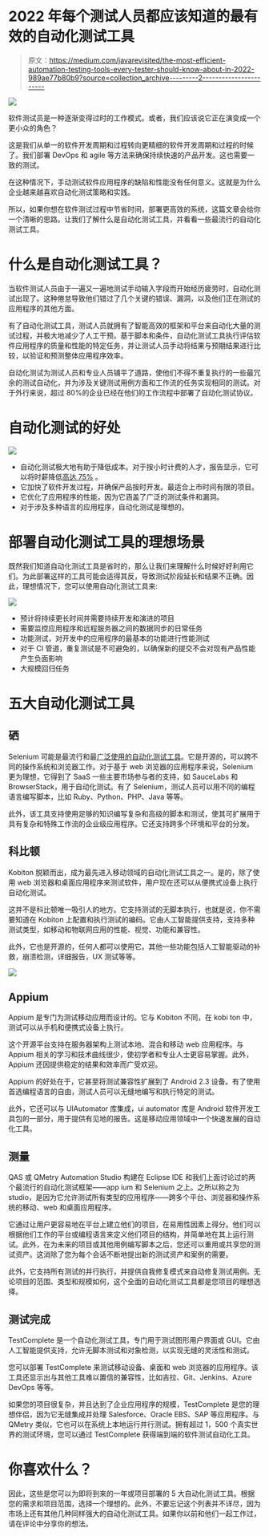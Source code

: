 # 2022 年每个测试人员都应该知道的最有效的自动化测试工具

> 原文：<https://medium.com/javarevisited/the-most-efficient-automation-testing-tools-every-tester-should-know-about-in-2022-989ae77b80b9?source=collection_archive---------2----------------------->

![](img/0b04b83d90750ac5ae6a3b6d0c650111.png)

软件测试员是一种逐渐变得过时的工作模式。或者，我们应该说它正在演变成一个更小众的角色？

这是我们从单一的软件开发周期和过程转向更精细的软件开发周期和过程的时候了。我们部署 DevOps 和 agile 等方法来确保持续快速的产品开发。这也需要一致的测试。

在这种情况下，手动测试软件应用程序的缺陷和性能没有任何意义。这就是为什么企业越来越喜欢自动化测试策略和实践。

所以，如果你想在软件测试过程中节省时间，部署更高效的系统，这篇文章会给你一个清晰的思路。让我们了解什么是自动化测试工具，并看看一些最流行的自动化测试工具。

# 什么是自动化测试工具？

当软件测试人员由于一遍又一遍地测试手动输入字段而开始经历疲劳时，自动化测试出现了。这种倦怠导致他们错过了几个关键的错误、漏洞，以及他们正在测试的应用程序的其他方面。

有了自动化测试工具，测试人员就拥有了智能高效的框架和平台来自动化大量的测试过程，并极大地减少了人工干预。基于脚本和条件，自动化测试工具执行评估软件应用程序的质量和性能的特定任务，并让测试人员手动将结果与预期结果进行比较，以验证和预测整体应用程序效率。

自动化测试为测试人员和专业人员铺平了道路，使他们不得不重复执行的一些最冗余的测试自动化，并为涉及关键测试用例方面和工作流的任务实现相同的测试。对于外行来说，超过 80%的企业已经在他们的工作流程中部署了自动化测试协议。

# 自动化测试的好处

![](img/6616681975a495fb9afe4535738e1c35.png)

*   自动化测试极大地有助于降低成本。对于按小时计费的人才，报告显示，它可以将时薪降低[高达 75%](https://docplayer.net/20448512-Table-of-contents-automated-testing-roi-fact-or-fiction-a-customer-s-perspective-what-real-qa-organizations-have-found.html) 。
*   它加快了软件开发过程，并确保产品按时开发。最适合上市时间有限的项目。
*   它优化了应用程序的性能，因为它涵盖了广泛的测试条件和漏洞。
*   对于涉及多种语言的应用程序，自动化测试是理想的。

# **部署自动化测试工具的理想场景**

既然我们知道自动化测试工具是省时的，那么让我们来理解什么时候好好利用它们。为此部署这样的工具可能会适得其反，导致测试阶段延长和结果不正确。因此，理想情况下，您可以使用自动化测试工具来:

![](img/6edc963103a7d76651176c8cdfabfafe.png)

*   预计将持续更长时间并需要持续开发和演进的项目
*   需要监控应用程序和远程服务器之间的数据同步的日常任务
*   功能测试，对开发中的应用程序的最基本的功能进行性能测试
*   对于 CI 管道，重复测试是不可避免的，以确保新的提交不会对现有产品性能产生负面影响
*   大规模回归任务

# 五大自动化测试工具

## 硒

Selenium 可能是最流行和最[广泛使用的自动化测试工具](https://www.intuz.com/best-automation-testing-tools)。它是开源的，可以跨不同的操作系统和浏览器工作。对于基于 web 浏览器的应用程序来说，Selenium 更为理想，它得到了 SaaS 一些主要市场参与者的支持，如 SauceLabs 和 BrowserStack，用于自动化测试。有了 Selenium，测试人员可以用不同的编程语言编写脚本，比如 Ruby、Python、PHP、Java 等等。

此外，该工具支持使用足够的知识编写复杂和高级的脚本和测试，使其可扩展用于具有复杂和特殊工作流的企业级应用程序。它还支持跨多个环境和平台的分发。

## 科比顿

Kobiton 脱颖而出，成为最先进入移动领域的自动化测试工具之一。是的，除了使用 web 浏览器和桌面应用程序来测试软件，用户现在还可以从便携式设备上执行自动化测试。

这并不是科比顿唯一吸引人的地方。它支持测试的无脚本执行，也就是说，你不需要知道在 Kobiton 上配置和执行测试的编码。它由人工智能提供支持，支持多种测试类型，如移动和物联网应用的性能、视觉、功能和兼容性。

此外，它也是开源的，任何人都可以使用它。其他一些功能包括人工智能驱动的补救，崩溃检测，详细报告，UX 测试等等。

![](img/18d7353e707877c08b26b016deebb99a.png)

## Appium

Appium 是专门为测试移动应用而设计的。它与 Kobiton 不同，在 kobi ton 中，测试可以从手机和便携式设备上执行。

这个开源平台支持在服务器架构上测试本地、混合和移动 web 应用程序。与 Appium 相关的学习和技术曲线很少，使初学者和专业人士更容易掌握。此外，Appium 还因提供稳定的结果和效率而广受欢迎。

Appium 的好处在于，它甚至将测试兼容性扩展到了 Android 2.3 设备。有了使用首选编程语言的自由，测试人员可以无缝地编写和执行特定的测试。

此外，它还可以与 UIAutomator 库集成，ui automator 库是 Android 软件开发工具包的一部分，用于提供有见地的报告。这是移动应用领域中一个快速发展的自动化工具。

## 测量

QAS 或 QMetry Automation Studio 构建在 Eclipse IDE 和我们上面讨论过的两个最流行的自动化测试框架——app ium 和 Selenium 之上。之所以称之为 studio，是因为它允许测试所有类型的应用程序——跨多个平台、浏览器和操作系统的移动、web 和桌面应用程序。

它通过让用户更容易地在平台上建立他们的项目，在易用性因素上得分。他们可以根据他们工作的平台或编程语言来定义他们项目的结构，并简单地在其上运行测试。此外，在为未来的项目或其他用例编写脚本之后，您还可以重用或共享您的测试资产。这消除了您为每个会话不断地提出新的测试资产和案例的需要。

此外，它支持所有测试的并行执行，并提供自我修复模式来自动修复测试用例。无论项目的范围、类型和规模如何，这个全面的自动化测试工具都是您项目的理想选择。

## 测试完成

TestComplete 是一个自动化测试工具，专门用于测试图形用户界面或 GUI。它由人工智能提供支持，允许无脚本测试和对象检测，以实现无缝的灵活性和测试。

您可以部署 TestComplete 来测试移动设备、桌面和 web 浏览器的应用程序。该工具还显示出与其他工具难以置信的兼容性，比如吉拉、Git、Jenkins、Azure DevOps 等等。

如果您的项目很复杂，并且达到了企业应用程序的规模，TestComplete 是您的理想伴侣，因为它无缝集成并处理 Salesforce、Oracle EBS、SAP 等应用程序。与 QMetry 类似，它也可以在系统上本地运行并行测试。拥有超过 1，500 个真实世界的测试环境，您可以通过 TestComplete 获得端到端的软件测试自动化工具。

# 你喜欢什么？

因此，这些是您可以为即将到来的一年或项目部署的 5 大自动化测试工具。根据您的需求和项目范围，选择一个理想的。此外，不要忘记这个列表并不详尽，因为市场上还有其他几种同样强大的自动化测试工具。如果你以前和他们一起工作过，请在评论中分享你的想法。